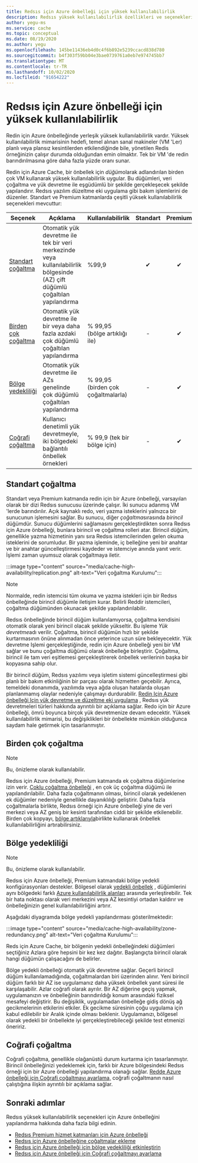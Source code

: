 ```yaml
---
title: Redsıs için Azure önbelleği için yüksek kullanılabilirlik
description: Redsıs yüksek kullanılabilirlik özellikleri ve seçenekleri için Azure önbelleği hakkında bilgi edinin
author: yegu-ms
ms.service: cache
ms.topic: conceptual
ms.date: 08/19/2020
ms.author: yegu
ms.openlocfilehash: 145be11436eb4d0c4f6b892e5239ccacd838d780
ms.sourcegitcommit: b4f303f59bb04e3bae0739761a0eb7e974745bb7
ms.translationtype: MT
ms.contentlocale: tr-TR
ms.lasthandoff: 10/02/2020
ms.locfileid: "91654222"
---
```

# <a name="high-availability-for-azure-cache-for-redis"></a>Redsıs için Azure önbelleği için yüksek kullanılabilirlik

Redin için Azure önbelleğinde yerleşik yüksek kullanılabilirlik vardır. Yüksek kullanılabilirlik mimarisinin hedefi, temel alınan sanal makineler (VM 'Ler) planlı veya plansız kesintilerden etkilendiğinde bile, yönetilen Redis örneğinizin çalışır durumda olduğundan emin olmaktır. Tek bir VM 'de redin barındırılmasına göre daha fazla yüzde oranı sunar.

Redin için Azure Cache, bir önbellek için *düğüm*olarak adlandırılan birden çok VM kullanarak yüksek kullanılabilirlik uygular. Bu düğümleri, veri çoğaltma ve yük devretme ile eşgüdümlü bir şekilde gerçekleşecek şekilde yapılandırır. Redsıs yazılım düzeltme eki uygulama gibi bakım işlemlerini de düzenler. Standart ve Premium katmanlarda çeşitli yüksek kullanılabilirlik seçenekleri mevcuttur:

| Seçenek | Açıklama | Kullanılabilirlik | Standart | Premium |
| ------------------- | ------- | ------- | :------: | :---: |
| [Standart çoğaltma](#standard-replication)| Otomatik yük devretme ile tek bir veri merkezinde veya kullanılabilirlik bölgesinde (AZ) çift düğümlü çoğaltılan yapılandırma | %99,9 |✔|✔|
| [Birden çok çoğaltma](#multiple-replicas) | Otomatik yük devretme ile bir veya daha fazla azdaki çok düğümlü çoğaltılan yapılandırma | % 99,95 (bölge artıklığı ile) |-|✔|
| [Bölge yedekliliği](#zone-redundancy) | Otomatik yük devretme ile AZs genelinde çok düğümlü çoğaltılan yapılandırma | % 99,95 (birden çok çoğaltmalarla) |-|✔|
| [Coğrafi çoğaltma](#geo-replication) | Kullanıcı denetimli yük devretmeyle, iki bölgedeki bağlantılı önbellek örnekleri | % 99,9 (tek bir bölge için) |-|✔|

## <a name="standard-replication"></a>Standart çoğaltma

Standart veya Premium katmanda redin için bir Azure önbelleği, varsayılan olarak bir dizi Redsıs sunucusu üzerinde çalışır. İki sunucu adanmış VM 'lerde barındırılır. Açık kaynaklı redo, veri yazma isteklerini yalnızca bir sunucunun işlemesini sağlar. Bu sunucu, diğer *çoğaltma*sırasında *birincil* düğümdür. Sunucu düğümlerini sağlamasını gerçekleştirdikten sonra Redsıs için Azure önbelleği, bunlara birincil ve çoğaltma rolleri atar. Birincil düğüm, genellikle yazma hizmetinin yanı sıra Redsıs istemcilerinden gelen okuma isteklerini de sorumludur. Bir yazma işleminde, iç belleğine yeni bir anahtar ve bir anahtar güncelleştirmesi kaydeder ve istemciye anında yanıt verir. İşlemi zaman uyumsuz olarak çoğaltmaya iletir.

:::image type="content" source="media/cache-high-availability/replication.png" alt-text="Veri çoğaltma Kurulumu":::
   
>[!NOTE]
>Normalde, redin istemcisi tüm okuma ve yazma istekleri için bir Redsıs önbelleğinde birincil düğümle iletişim kurar. Belirli Reddir istemcileri, çoğaltma düğümünden okunacak şekilde yapılandırılabilir.
>
>

Redsıs önbelleğinde birincil düğüm kullanılamıyorsa, çoğaltma kendisini otomatik olarak yeni birincil olacak şekilde yükseltir. Bu işleme *Yük devretme*adı verilir. Çoğaltma, birincil düğümün hızlı bir şekilde kurtarmasının önüne alınmadan önce yeterince uzun süre bekleyecektir. Yük devretme Işlemi gerçekleştiğinde, redin için Azure önbelleği yeni bir VM sağlar ve bunu çoğaltma düğümü olarak önbelleğe birleştirir. Çoğaltma, birincil ile tam veri eşitlemesi gerçekleştirerek önbellek verilerinin başka bir kopyasına sahip olur.

Bir birincil düğüm, Redsıs yazılımı veya işletim sistemi güncelleştirmesi gibi planlı bir bakım etkinliğinin bir parçası olarak hizmetten geçebilir. Ayrıca, temeldeki donanımda, yazılımda veya ağda oluşan hatalarda oluşan planlanmamış olaylar nedeniyle çalışmayı durdurabilir. [Redin Için Azure önbelleği Için yük devretme ve düzeltme eki uygulama](cache-failover.md) , Redsıs yük devretmeleri türleri hakkında ayrıntılı bir açıklama sağlar. Redo için bir Azure önbelleği, ömrü boyunca birçok yük devretmenize devam edecektir. Yüksek kullanılabilirlik mimarisi, bu değişiklikleri bir önbellekte mümkün olduğunca saydam hale getirmek için tasarlanmıştır.

## <a name="multiple-replicas"></a>Birden çok çoğaltma

>[!NOTE]
>Bu, önizleme olarak kullanılabilir.
>
>

Redsıs için Azure önbelleği, Premium katmanda ek çoğaltma düğümlerine izin verir. [Çoklu çoğaltma önbelleği](cache-how-to-multi-replicas.md) , en çok üç çoğaltma düğümü ile yapılandırılabilir. Daha fazla çoğaltmanın olması, birincil olarak yedeklenen ek düğümler nedeniyle genellikle dayanıklılığı geliştirir. Daha fazla çoğaltmalarla birlikte, Redsıs örneği için Azure önbelleği yine de veri merkezi veya AZ geniş bir kesinti tarafından ciddi bir şekilde etkilenebilir. Birden çok kopyayı, [bölge artıklarıyla](#zone-redundancy)birlikte kullanarak önbellek kullanılabilirliğini artırabilirsiniz.

## <a name="zone-redundancy"></a>Bölge yedekliliği

>[!NOTE]
>Bu, önizleme olarak kullanılabilir.
>
>

Redsıs için Azure önbelleği, Premium katmandaki bölge yedekli konfigürasyonları destekler. Bölgesel olarak [yedekli önbellek](cache-how-to-zone-redundancy.md) , düğümlerini aynı bölgedeki farklı [Azure kullanılabilirlik alanları](https://docs.microsoft.com/azure/availability-zones/az-overview) arasında yerleştirebilir. Tek bir hata noktası olarak veri merkezini veya AZ kesintiyi ortadan kaldırır ve önbelleğinizin genel kullanılabilirliğini artırır.

Aşağıdaki diyagramda bölge yedekli yapılandırması gösterilmektedir:

:::image type="content" source="media/cache-high-availability/zone-redundancy.png" alt-text="Veri çoğaltma Kurulumu":::
   
Reds için Azure Cache, bir bölgenin yedekli önbelleğindeki düğümleri seçtiğiniz Azlara göre hepsini bir kez kez dağıtır. Başlangıçta birincil olarak hangi düğümün çalışacağını de belirler.

Bölge yedekli önbelleği otomatik yük devretme sağlar. Geçerli birincil düğüm kullanılamadığında, çoğaltmalardan biri üzerinden alınır. Yeni birincil düğüm farklı bir AZ ise uygulamanız daha yüksek önbellek yanıt süresi ile karşılaşabilir. Azlar coğrafi olarak ayrılır. Bir AZ diğerine geçiş yapmak, uygulamanızın ve önbelleğinin barındırıldığı konum arasındaki fiziksel mesafeyi değiştirir. Bu değişiklik, uygulamadan önbelleğe gidiş dönüş ağ gecikmelerinin etkilerini etkiler. Ek gecikme süresinin çoğu uygulama için kabul edilebilir bir Aralık içinde olması beklenir. Uygulamanızı, bölgesel olarak yedekli bir önbellekte iyi gerçekleştirebileceği şekilde test etmenizi öneririz.

## <a name="geo-replication"></a>Coğrafi çoğaltma

Coğrafi çoğaltma, genellikle olağanüstü durum kurtarma için tasarlanmıştır. Birincil önbelleğinizi yedeklemek için, farklı bir Azure bölgesindeki Redsıs örneği için bir Azure önbelleği yapılandırma olanağı sağlar. [Redde Azure önbelleği için Coğrafi çoğaltmayı ayarlama,](cache-how-to-geo-replication.md) coğrafi çoğaltmanın nasıl çalıştığına ilişkin ayrıntılı bir açıklama sağlar.

## <a name="next-steps"></a>Sonraki adımlar

Redsıs yüksek kullanılabilirlik seçenekleri için Azure önbelleğini yapılandırma hakkında daha fazla bilgi edinin.

* [Redsıs Premium hizmet katmanları için Azure önbelleği](cache-overview.md#service-tiers)
* [Redsıs için Azure önbelleğine çoğaltmalar ekleme](cache-how-to-multi-replicas.md)
* [Redsıs için Azure önbelleği için bölge yedekliliği etkinleştirin](cache-how-to-zone-redundancy.md)
* [Redsıs için Azure önbelleği için Coğrafi çoğaltmayı ayarlama](cache-how-to-geo-replication.md)

